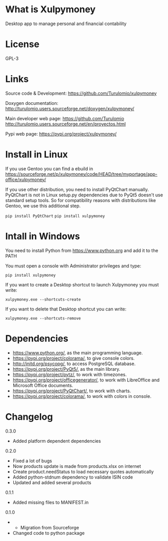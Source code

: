 What is Xulpymoney
==================
Desktop app to manage personal and financial contability

License
=======
GPL-3

Links
=====

Source code & Development:
    https://github.com/Turulomio/xulpymoney

Doxygen documentation:
    http://turulomio.users.sourceforge.net/doxygen/xulpymoney/

Main developer web page:
    https://github.com/Turulomio 
    http://turulomio.users.sourceforge.net/en/proyectos.html

Pypi web page:
    https://pypi.org/project/xulpymoney/

Install in Linux
================
If you use Gentoo you can find a ebuild in https://sourceforge.net/p/xulpymoney/code/HEAD/tree/myportage/app-office/xulpymoney/

If you use other distribution, you need to install PyQtChart manually. PyQtChart is not in Linux setup.py dependencies due to PyQt5 doesn't use standard setup tools. So for compatibility reasons with distributions like Gentoo, we use this additional step.

`pip install PyQtChart`
`pip install xulpymoney`

Intall in Windows
=================
You need to install Python from https://www.python.org and add it to the PATH

You must open a console with Administrator privileges and type:

`pip install xulpymoney`

If you want to create a Desktop shortcut to launch Xulpymoney you must write:

`xulpymoney.exe --shortcuts-create`

If you want to delete that Desktop shortcut you can write:

`xulpymoney.exe --shortcuts-remove`

Dependencies
============
* https://www.python.org/, as the main programming language.
* https://pypi.org/project/colorama/, to give console colors.
* http://initd.org/psycopg/, to access PostgreSQL database.
* https://pypi.org/project/PyQt5/, as the main library.
* https://pypi.org/project/pytz/, to work with timezones.
* https://pypi.org/project/officegenerator/, to work with LibreOffice and Microsoft Office documents.
* https://pypi.org/project/PyQtChart/, to work with charts.
* https://pypi.org/project/colorama/, to work with colors in console.

Changelog
=========
0.3.0
  * Added platform dependent dependencies

0.2.0
  * Fixed a lot of bugs
  * Now products update is made from products.xlsx on internet
  * Create product.needStatus to load necessary quotes automatically
  * Added python-stdnum dependency to validate ISIN code
  * Updated and added several products

0.1.1
  * Added missing files to MANIFEST.in

0.1.0
*  * Migration from Sourceforge
  * Changed code to python package
